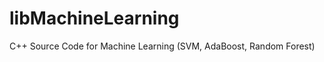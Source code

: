 libMachineLearning
==================

C++ Source Code for Machine Learning (SVM, AdaBoost, Random Forest)
